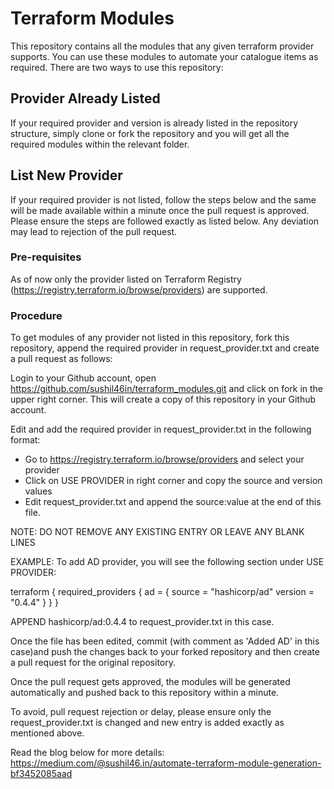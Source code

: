 # Terraform Modules
This repository contains all the modules that any given terraform provider supports. You can use these modules to automate your catalogue items as required. There are two ways to use this repository:

## Provider Already Listed
If your required provider and version is already listed in the repository structure, simply clone or fork the repository and you will get all the required modules within the relevant folder.

## List New Provider
If your required provider is not listed, follow the steps below and the same will be made available within a minute once the pull request is approved. Please ensure the steps are followed exactly as listed below. Any deviation may lead to rejection of the pull request.

### Pre-requisites
As of now only the provider listed on Terraform Registry (https://registry.terraform.io/browse/providers) are supported.

### Procedure
To get modules of any provider not listed in this repository, fork this repository, append the required provider in request_provider.txt and create a pull request as follows:

Login to your Github account, open https://github.com/sushil46in/terraform_modules.git and click on fork in the upper right corner. This will create a copy of this repository in your Github account.

Edit and add the required provider in request_provider.txt in the following format:
- Go to https://registry.terraform.io/browse/providers and select your provider
- Click on USE PROVIDER in right corner and copy the source and version values
- Edit request_provider.txt and append the source:value at the end of this file.

NOTE: DO NOT REMOVE ANY EXISTING ENTRY OR LEAVE ANY BLANK LINES

EXAMPLE: To add AD provider, you will see the following section under USE PROVIDER:

terraform {
  required_providers {
    ad = {
      source = "hashicorp/ad"
      version = "0.4.4"
    }
  }
}

APPEND hashicorp/ad:0.4.4 to request_provider.txt in this case.

Once the file has been edited, commit (with comment as 'Added AD' in this case)and push the changes back to your forked repository and then create a pull request for the original repository.

Once the pull request gets approved, the modules will be generated automatically and pushed back to this repository within a minute.

To avoid, pull request rejection or delay, please ensure only the request_provider.txt is changed and new entry is added exactly as mentioned above.

Read the blog below for more details:
https://medium.com/@sushil46.in/automate-terraform-module-generation-bf3452085aad